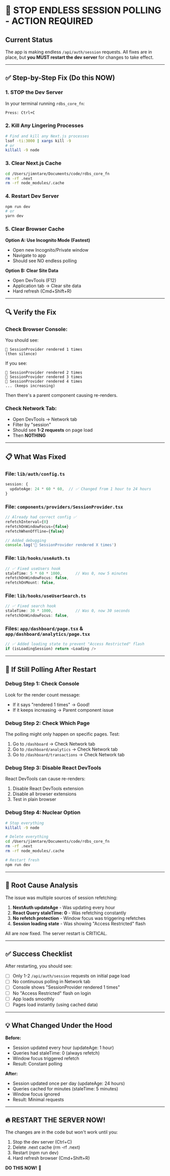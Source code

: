 # 🚨 STOP ENDLESS SESSION POLLING - ACTION REQUIRED

## Current Status
The app is making endless `/api/auth/session` requests. All fixes are in place, but **you MUST restart the dev server** for changes to take effect.

---

## ✅ Step-by-Step Fix (Do this NOW)

### 1. **STOP the Dev Server**
In your terminal running `rdbs_core_fn`:
```bash
Press: Ctrl+C
```

### 2. **Kill Any Lingering Processes**
```bash
# Find and kill any Next.js processes
lsof -ti:3000 | xargs kill -9
# or
killall -9 node
```

### 3. **Clear Next.js Cache**
```bash
cd /Users/jimntare/Documents/code/rdbs_core_fn
rm -rf .next
rm -rf node_modules/.cache
```

### 4. **Restart Dev Server**
```bash
npm run dev
# or
yarn dev
```

### 5. **Clear Browser Cache**
**Option A: Use Incognito Mode (Fastest)**
- Open new Incognito/Private window
- Navigate to app
- Should see NO endless polling

**Option B: Clear Site Data**
- Open DevTools (F12)
- Application tab → Clear site data
- Hard refresh (Cmd+Shift+R)

---

## 🔍 Verify the Fix

### Check Browser Console:
You should see:
```
🔄 SessionProvider rendered 1 times
(then silence)
```

If you see:
```
🔄 SessionProvider rendered 2 times
🔄 SessionProvider rendered 3 times
🔄 SessionProvider rendered 4 times
... (keeps increasing)
```
Then there's a parent component causing re-renders.

### Check Network Tab:
- Open DevTools → Network tab
- Filter by "session"
- Should see **1-2 requests** on page load
- Then **NOTHING**

---

## 📋 What Was Fixed

### File: `lib/auth/config.ts`
```typescript
session: {
  updateAge: 24 * 60 * 60,  // ✅ Changed from 1 hour to 24 hours
}
```

### File: `components/providers/SessionProvider.tsx`
```typescript
// Already had correct config ✅
refetchInterval={0}
refetchOnWindowFocus={false}
refetchWhenOffline={false}

// Added debugging
console.log('🔄 SessionProvider rendered X times')
```

### File: `lib/hooks/useAuth.ts`
```typescript
// ✅ Fixed useUsers hook
staleTime: 5 * 60 * 1000,      // Was 0, now 5 minutes
refetchOnWindowFocus: false,
refetchOnMount: false,
```

### File: `lib/hooks/useUserSearch.ts`
```typescript
// ✅ Fixed search hook
staleTime: 30 * 1000,          // Was 0, now 30 seconds
refetchOnWindowFocus: false,
```

### Files: `app/dashboard/page.tsx` & `app/dashboard/analytics/page.tsx`
```typescript
// ✅ Added loading state to prevent "Access Restricted" flash
if (isLoadingSession) return <Loading />
```

---

## 🐛 If Still Polling After Restart

### Debug Step 1: Check Console
Look for the render count message:
- If it says "rendered 1 times" → Good!
- If it keeps increasing → Parent component issue

### Debug Step 2: Check Which Page
The polling might only happen on specific pages. Test:
1. Go to `/dashboard` → Check Network tab
2. Go to `/dashboard/analytics` → Check Network tab
3. Go to `/dashboard/transactions` → Check Network tab

### Debug Step 3: Disable React DevTools
React DevTools can cause re-renders:
1. Disable React DevTools extension
2. Disable all browser extensions
3. Test in plain browser

### Debug Step 4: Nuclear Option
```bash
# Stop everything
killall -9 node

# Delete everything
cd /Users/jimntare/Documents/code/rdbs_core_fn
rm -rf .next
rm -rf node_modules/.cache

# Restart fresh
npm run dev
```

---

## 🎯 Root Cause Analysis

The issue was multiple sources of session refetching:

1. **NextAuth updateAge** - Was updating every hour
2. **React Query staleTime: 0** - Was refetching constantly
3. **No refetch protection** - Window focus was triggering refetches
4. **Session loading state** - Was showing "Access Restricted" flash

All are now fixed. The server restart is CRITICAL.

---

## ✅ Success Checklist

After restarting, you should see:

- [ ] Only 1-2 `/api/auth/session` requests on initial page load
- [ ] No continuous polling in Network tab
- [ ] Console shows "SessionProvider rendered 1 times"
- [ ] No "Access Restricted" flash on login
- [ ] App loads smoothly
- [ ] Pages load instantly (using cached data)

---

## 💡 What Changed Under the Hood

**Before:**
- Session updated every hour (updateAge: 1 hour)
- Queries had staleTime: 0 (always refetch)
- Window focus triggered refetch
- Result: Constant polling

**After:**
- Session updated once per day (updateAge: 24 hours)
- Queries cached for minutes (staleTime: 5 minutes)
- Window focus ignored
- Result: Minimal requests

---

## 🔥 RESTART THE SERVER NOW!

The changes are in the code but won't work until you:
1. Stop the dev server (Ctrl+C)
2. Delete .next cache (rm -rf .next)
3. Restart (npm run dev)
4. Hard refresh browser (Cmd+Shift+R)

**DO THIS NOW!** 🚀

